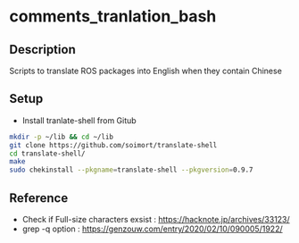 # comments_tranlation_bash
## Description
Scripts to translate ROS packages into English when they contain Chinese

## Setup

- Install tranlate-shell from Gitub
```bash
mkdir -p ~/lib && cd ~/lib
git clone https://github.com/soimort/translate-shell
cd translate-shell/
make
sudo chekinstall --pkgname=translate-shell --pkgversion=0.9.7
```

## Reference
- Check if Full-size characters exsist : https://hacknote.jp/archives/33123/
- grep -q option : https://genzouw.com/entry/2020/02/10/090005/1922/
